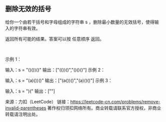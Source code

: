 ## 删除无效的括号
给你一个由若干括号和字母组成的字符串 s ，删除最小数量的无效括号，使得输入的字符串有效。

返回所有可能的结果。答案可以按 任意顺序 返回。

 

示例 1：

输入：s = "()())()"
输出：["(())()","()()()"]
示例 2：

输入：s = "(a)())()"
输出：["(a())()","(a)()()"]
示例 3：

输入：s = ")("
输出：[""]

来源：力扣（LeetCode）
链接：https://leetcode-cn.com/problems/remove-invalid-parentheses
著作权归领扣网络所有。商业转载请联系官方授权，非商业转载请注明出处。
